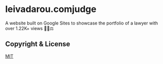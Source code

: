 # leivadarou.comjudge
A website built on Google Sites to showcase the portfolio of a lawyer with over 1.22K+ views 👨‍⚖️⚖

## Copyright & License
[MIT](https://github.com/paraskevasleivadaros/leivadarou.com/blob/main/LICENSE)
